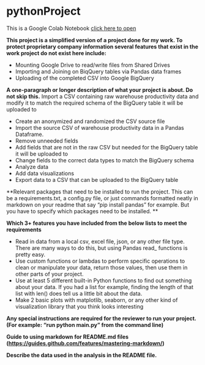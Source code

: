 # pythonProject
This is a Google Colab Notebook [click here to open](https://colab.research.google.com/drive/1fwiQZodWSqLg7VasGCBPDztDxdvEVeFx?usp=sharing)

**This project is a simplified version of a project done for my work.   To protect proprietary company information several features that exist in the work project do not exist here include:**
- Mounting Google Drive to read/write files from Shared Drives
- Importing and Joining on BiqQuery tables via Pandas data frames
- Uploading of the completed CSV into Google BigQuery

**A one-paragraph or longer description of what your project is about. Do not skip this.**
Import a CSV containing raw warehouse productivity data and modify it to match the required schema of the BigQuery table it will be uploaded to
- Create an anonymized and randomized the CSV source file
- Import the source CSV of warehouse productivity data in a Pandas Dataframe. 
- Remove unneeded fields
- Add fields that are not in the raw CSV but needed for the BigQuery table it will be uploaded to
- Change fields to the correct data types to match the BigQuery schema
- Analyze data
- Add data visualizations
- Export data to a CSV that can be uploaded to the BigQuery table

**Relevant packages that need to be installed to run the project. This can be a requirements.txt, a config.py file, or just commands formatted neatly in markdown on your readme that say “pip install pandas” for example. But you have to specify which packages need to be installed. **

**Which 3+ features you have included from the below lists to meet the requirements**
- Read in data from a local csv, excel file, json, or any other file type. There are many ways to do this, but using Pandas read_ functions is pretty easy.
- Use custom functions or lambdas to perform specific operations to clean or manipulate your data, return those values, then use them in other parts of your project.
- Use at least 5 different built-in Python functions to find out something about your data. If you had a list for example, finding the length of that list with len(<list>) does tell us a little bit about the data. 
- Make 2 basic plots with matplotlib, seaborn, or any other kind of visualization library that you think looks interesting
  
**Any special instructions are required for the reviewer to run your project. (For example: “run python main.py” from the command line)**
  
**Guide to using markdown for README.md files (https://guides.github.com/features/mastering-markdown/)**
  
**Describe the data used in the analysis in the README file.**
